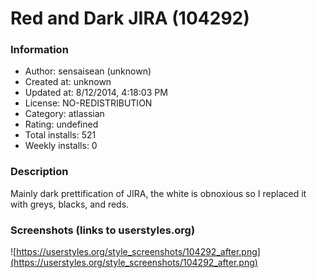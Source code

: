# Red and Dark JIRA (104292)

### Information
- Author: sensaisean (unknown)
- Created at: unknown
- Updated at: 8/12/2014, 4:18:03 PM
- License: NO-REDISTRIBUTION
- Category: atlassian
- Rating: undefined
- Total installs: 521
- Weekly installs: 0


### Description
Mainly dark prettification of JIRA, the white is obnoxious so I replaced it with greys, blacks, and reds.


### Screenshots (links to userstyles.org)
![https://userstyles.org/style_screenshots/104292_after.png](https://userstyles.org/style_screenshots/104292_after.png)


